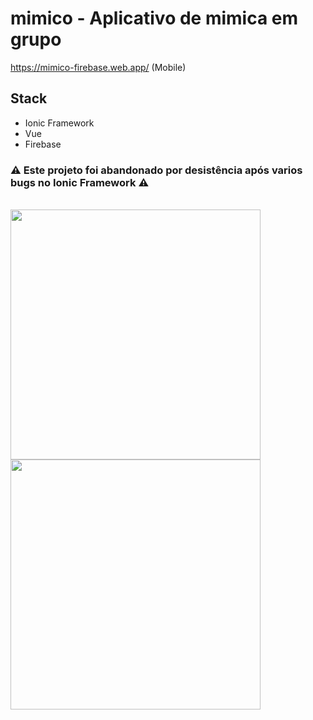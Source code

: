 # mimico - Aplicativo de mimica em grupo
https://mimico-firebase.web.app/ (Mobile)

## Stack
* Ionic Framework
* Vue
* Firebase

 ### :warning: Este projeto foi abandonado por desistência após varios bugs no Ionic Framework :warning:
<br>
<img src="https://user-images.githubusercontent.com/32779127/201359802-1efa7024-ad91-420f-a791-e6bcb429d507.png" width="400"/>
<img src="https://user-images.githubusercontent.com/32779127/201359759-e815dcaa-20e6-438b-a765-44f5525e22b4.png" width="400"/>


